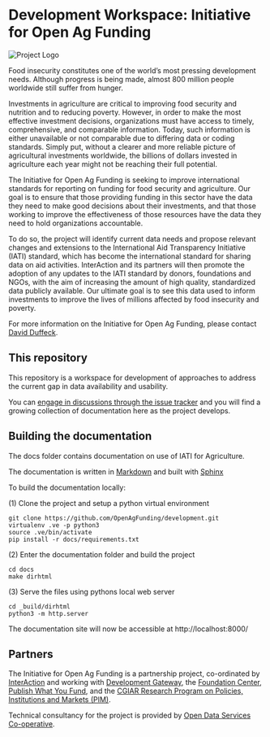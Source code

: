 # Development Workspace: Initiative for Open Ag Funding

![Project Logo](https://avatars1.githubusercontent.com/u/19473827)

Food insecurity constitutes one of the world’s most pressing development needs. Although progress is being made, almost 800 million people worldwide still suffer from hunger.

Investments in agriculture are critical to improving food security and nutrition and to reducing poverty. However, in order to make the most effective investment decisions, organizations must have access to timely, comprehensive, and comparable information. Today, such information is either unavailable or not comparable due to differing data or coding standards. Simply put, without a clearer and more reliable picture of agricultural investments worldwide, the billions of dollars invested in agriculture each year might not be reaching their full potential.

The Initiative for Open Ag Funding is seeking to improve international standards for reporting on funding for food security and agriculture. Our goal is to ensure that those providing funding in this sector have the data they need to make good decisions about their investments, and that those working to improve the effectiveness of those resources have the data they need to hold organizations accountable.

To do so, the project will identify current data needs and propose relevant changes and extensions to the International Aid Transparency Initiative (IATI) standard, which has become the international standard for sharing data on aid activities. InterAction and its partners will then promote the adoption of any updates to the IATI standard by donors, foundations and NGOs, with the aim of increasing the amount of high quality, standardized data publicly available. Our ultimate goal is to see this data used to inform investments to improve the lives of millions affected by food insecurity and poverty. 

For more information on the Initiative for Open Ag Funding, please contact [David Duffeck](dduffeck@interaction.org).

## This repository

This repository is a workspace for development of approaches to address the current gap in data availability and usability.

You can [engage in discussions through the issue tracker](https://github.com/OpenAgFunding/development/issues) and you will find a growing collection of documentation here as the project develops. 

## Building the documentation

The docs folder contains documentation on use of IATI for Agriculture. 

The documentation is written in [Markdown](https://en.wikipedia.org/wiki/Markdown) and built with [Sphinx](http://www.sphinx-doc.org/en/1.5.1/)

To build the documentation locally:

(1) Clone the project and setup a python virtual environment

```
git clone https://github.com/OpenAgFunding/development.git
virtualenv .ve -p python3
source .ve/bin/activate
pip install -r docs/requirements.txt
```

(2) Enter the documentation folder and build the project

```
cd docs
make dirhtml
```

(3) Serve the files using pythons local web server

```
cd _build/dirhtml
python3 -m http.server
```

The documentation site will now be accessible at http://localhost:8000/
## Partners

The Initiative for Open Ag Funding is a partnership project, co-ordinated by [InterAction](http://www.interaction.org) and working with [Development Gateway](http://www.developmentgateway.org/), the [Foundation Center](http://foundationcenter.org/), [Publish What You Fund](http://www.publishwhatyoufund.org/), and the [CGIAR Research Program on Policies, Institutions and Markets (PIM)](http://www.pim.cgiar.org/).

Technical consultancy for the project is provided by [Open Data Services Co-operative](http://www.opendataservices.coop).
